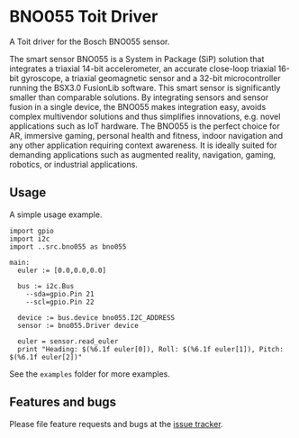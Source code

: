 # BNO055 Toit Driver

A Toit driver for the Bosch BNO055 sensor. 

The smart sensor BNO055 is a System in Package (SiP) solution that integrates a triaxial 14-bit accelerometer, an accurate close-loop triaxial 16-bit gyroscope, a triaxial geomagnetic sensor and a 32-bit microcontroller running the BSX3.0 FusionLib software. This smart sensor is significantly smaller than comparable solutions. By integrating sensors and sensor fusion in a single device, the BNO055 makes integration easy, avoids complex multivendor solutions and thus simplifies innovations, e.g. novel applications such as IoT hardware. The BNO055 is the perfect choice for AR, immersive gaming, personal health and fitness, indoor navigation and any other application requiring context awareness. It is ideally suited for demanding applications such as augmented reality, navigation, gaming, robotics, or industrial applications.

## Usage

A simple usage example.

```
import gpio
import i2c
import ..src.bno055 as bno055

main:
  euler := [0.0,0.0,0.0]

  bus := i2c.Bus
    --sda=gpio.Pin 21
    --scl=gpio.Pin 22

  device := bus.device bno055.I2C_ADDRESS
  sensor := bno055.Driver device

  euler = sensor.read_euler
  print "Heading: $(%6.1f euler[0]), Roll: $(%6.1f euler[1]), Pitch: $(%6.1f euler[2])"

```

See the `examples` folder for more examples.

## Features and bugs

Please file feature requests and bugs at the [issue tracker][tracker].

[tracker]: https://github.com/nilwes/bno055/issues
